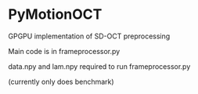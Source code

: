 # PyMotionOCT
GPGPU implementation of SD-OCT preprocessing

Main code is in frameprocessor.py

data.npy and lam.npy required to run frameprocessor.py

(currently only does benchmark)
